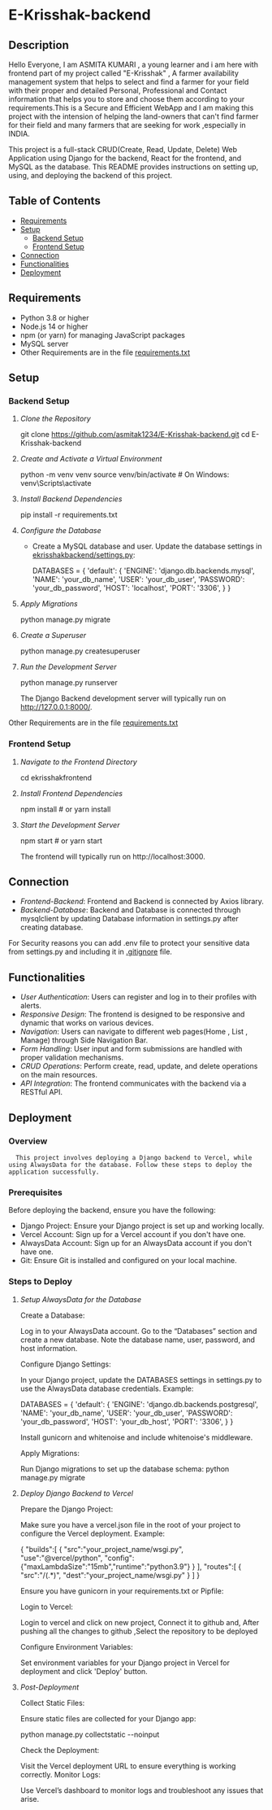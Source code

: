 <!-- Made by- Asmita Kumari -->

# E-Krisshak-backend
<!-- explaining setup,functionalities, and deployment steps. -->
<!-- ## for heading, # for main heading,following for links and lists ,[CONTRIBUTING.md](CONTRIBUTING.md) file for locating to file.-->


## Description

Hello Everyone, I am ASMITA KUMARI , a young learner and i am here with frontend part of my project called "E-Krisshak" , A farmer availability management system that helps to select and find a farmer for your field with their proper and detailed Personal, Professional and Contact information that helps you to store and choose them according to your requirements.This is a Secure and Efficient WebApp and I am making this project with the intension of helping the land-owners that can't find farmer for their field and many farmers that are seeking for work ,especially in INDIA.

This project is a full-stack CRUD(Create, Read, Update, Delete) Web Application using Django for the backend, React for the frontend, and MySQL as the database. This README provides instructions on setting up, using, and deploying the backend of this project.

## Table of Contents

- [Requirements](#requirements)
- [Setup](#setup)
  - [Backend Setup](#backend-setup)
  - [Frontend Setup](#frontend-setup)
- [Connection](#connection)
- [Functionalities](#functionalities)
- [Deployment](#deployment)

## Requirements

- Python 3.8 or higher
- Node.js 14 or higher
- npm (or yarn) for managing JavaScript packages
- MySQL server
- Other Requirements are in the file [requirements.txt](requirements.txt)

## Setup

### Backend Setup

1. *Clone the Repository*

   git clone https://github.com/asmitak1234/E-Krisshak-backend.git
   cd E-Krisshak-backend
   

2. *Create and Activate a Virtual Environment*

   python -m venv venv
   source venv/bin/activate  # On Windows: venv\Scripts\activate
   

3. *Install Backend Dependencies*

   pip install -r requirements.txt
   

4. *Configure the Database*

   - Create a MySQL database and user. Update the database settings in [ekrisshakbackend/settings.py](ekrisshakbackend/settings.py):

     DATABASES = {
         'default': {
             'ENGINE': 'django.db.backends.mysql',
             'NAME': 'your_db_name',
             'USER': 'your_db_user',
             'PASSWORD': 'your_db_password',
             'HOST': 'localhost',
             'PORT': '3306',
         }
     }
     

5. *Apply Migrations*

   python manage.py migrate
   

6. *Create a Superuser*

   python manage.py createsuperuser
   

7. *Run the Development Server*

   python manage.py runserver

    The Django Backend development server will typically run on http://127.0.0.1:8000/.
   
Other Requirements are in the file [requirements.txt](requirements.txt)

### Frontend Setup

1. *Navigate to the Frontend Directory*

   cd ekrisshakfrontend
   

2. *Install Frontend Dependencies*

   npm install  # or yarn install
   

3. *Start the Development Server*

   npm start  # or yarn start
   

   The frontend will typically run on http://localhost:3000.

## Connection 

- *Frontend-Backend*: Frontend and Backend is connected by Axios library.
- *Backend-Database*: Backend and Database is connected through mysqlclient by updating Database information in settings.py after creating database.
 
For Security reasons you can add .env file to protect your sensitive data from settings.py and including it in [.gitignore](.gitignore) file.

## Functionalities

- *User Authentication*: Users can register and log in to their profiles with alerts.
- *Responsive Design*: The frontend is designed to be responsive and dynamic that works on various devices.
- *Navigation*: Users can navigate to different web pages(Home , List , Manage) through Side Navigation Bar.
- *Form Handling*: User input and form submissions are handled with proper validation mechanisms.
- *CRUD Operations*: Perform create, read, update, and delete operations on the main resources.
- *API Integration*: The frontend communicates with the backend via a RESTful API.

## Deployment

   ### Overview
      This project involves deploying a Django backend to Vercel, while using AlwaysData for the database. Follow these steps to deploy the application successfully.

   ### Prerequisites

   Before deploying the backend, ensure you have the following:
   
   - Django Project: Ensure your Django project is set up and working locally.
   - Vercel Account: Sign up for a Vercel account if you don't have one.
   - AlwaysData Account: Sign up for an AlwaysData account if you don't have one.
   - Git: Ensure Git is installed and configured on your local machine.

   ### Steps to Deploy

   1. *Setup AlwaysData for the Database*

      Create a Database:

      Log in to your AlwaysData account.
      Go to the “Databases” section and create a new database.
      Note the database name, user, password, and host information.

      Configure Django Settings:

      In your Django project, update the DATABASES settings in settings.py to use the AlwaysData database credentials. Example:

      DATABASES = {
         'default': {
            'ENGINE': 'django.db.backends.postgresql',
            'NAME': 'your_db_name',
            'USER': 'your_db_user',
            'PASSWORD': 'your_db_password',
            'HOST': 'your_db_host',
            'PORT': '3306',
         }
      }

      Install gunicorn and whitenoise and include whitenoise's middleware.
      
      Apply Migrations:

      Run Django migrations to set up the database schema:
      python manage.py migrate

   2. *Deploy Django Backend to Vercel*

      Prepare the Django Project:

      Make sure you have a vercel.json file in the root of your project to configure the Vercel deployment. Example:

      {
         "builds":[
            {
                  "src":"your_project_name/wsgi.py",
                  "use":"@vercel/python",
                  "config":{"maxLambdaSize":"15mb","runtime":"python3.9"}
            }
         ],
         "routes":[
            {
                  "src":"/(.*)",
                  "dest":"your_project_name/wsgi.py"
            }
         ]
      }

      Ensure you have gunicorn in your requirements.txt or Pipfile:
      
      Login to Vercel:

      Login to vercel and click on new project,
      Connect it to github and,
      After pushing all the changes to github ,Select the repository to be deployed
      

      Configure Environment Variables:

      Set environment variables for your Django project in Vercel for deployment and click 'Deploy' button.


   3. *Post-Deployment*

      Collect Static Files:

      Ensure static files are collected for your Django app:

      python manage.py collectstatic --noinput
      
      Check the Deployment:

      Visit the Vercel deployment URL to ensure everything is working correctly.
      Monitor Logs:

      Use Vercel’s dashboard to monitor logs and troubleshoot any issues that arise.

